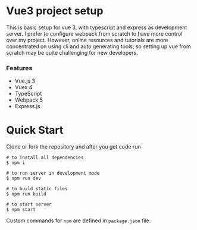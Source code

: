 # Vue3 project setup


This is basic setup for vue 3, with typescript and express as development server. I prefer to configure webpack from scratch to have more control over my project. However, online resources and tutorials are more concentrated on using cli and auto generating tools, so setting up vue from scratch may be quite challenging for new developers.

### Features

- Vue.js 3
- Vuex 4
- TypeScript
- Webpack 5
- Express.js

# Quick Start

Clone or fork the repository and after you get code run

```
# to install all dependencies
$ npm i

# to run server in development mode
$ npm run dev

# to build static files
$ npm run build

# to start server
$ npm start
```

Custom commands for `npm` are defined in `package.json` file.